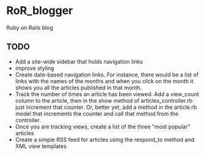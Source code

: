 # RoR_blogger
Ruby on Rails blog

## TODO

 - Add a site-wide sidebar that holds navigation links
 - improve styling
 - Create date-based navigation links. For instance, there would be a list of links with the names of the months and when you click on the month it shows you all the articles published in that month.
 - Track the number of times an article has been viewed. Add a view_count column to the article, then in the show method of articles_controller.rb just increment that counter. Or, better yet, add a method in the article.rb model that increments the counter and call that method from the controller.
 - Once you are tracking views, create a list of the three "most popular" articles
 - Create a simple RSS feed for articles using the respond_to method and XML view templates
